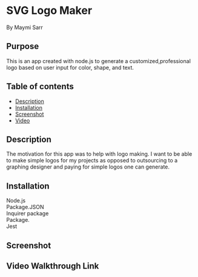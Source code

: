 # SVG Logo Maker
By Maymi Sarr


## Purpose
This is an app created with node.js to generate a customized,professional logo based on user input for color, shape, and text.
## Table of contents
- [Description](#description)
- [Installation](#installation)
- [Screenshot](#screenshot)
- [Video](#video)


## Description
The motivation for this app was to help with logo making. I want to be able to make simple logos for my projects as opposed to outsourcing to a graphing designer and paying for simple logos one can generate.  


## Installation
<div>Node.js</div>
<div>Package.JSON</div>
<div>Inquirer package</div>
<div>Package.</div>
<div>Jest</div>




## Screenshot


## Video Walkthrough Link

